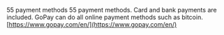 55 payment methods
55 payment methods. Card and bank payments are included. GoPay can do all online payment methods such as bitcoin.
[https://www.gopay.com/en/](https://www.gopay.com/en/)